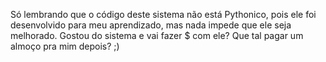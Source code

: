 Só lembrando que o código deste sistema não está Pythonico, pois ele foi desenvolvido para meu aprendizado, mas nada impede que ele seja melhorado.
Gostou do sistema e vai fazer $ com ele? Que tal pagar um almoço pra mim depois? ;)
